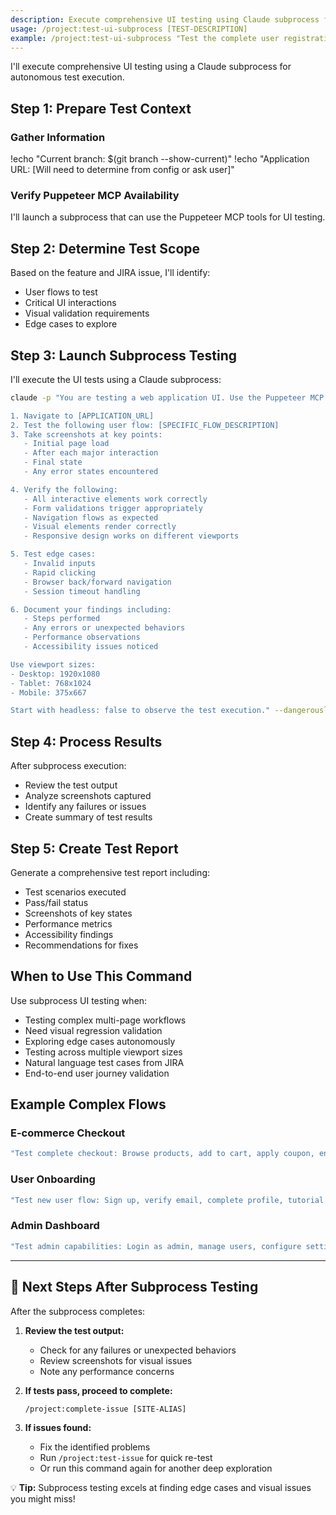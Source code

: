 ```yaml
---
description: Execute comprehensive UI testing using Claude subprocess for complex flows
usage: /project:test-ui-subprocess [TEST-DESCRIPTION]
example: /project:test-ui-subprocess "Test the complete user registration and onboarding flow"
---
```


I'll execute comprehensive UI testing using a Claude subprocess for autonomous test execution.

## Step 1: Prepare Test Context

### Gather Information
!echo "Current branch: $(git branch --show-current)"
!echo "Application URL: [Will need to determine from config or ask user]"

### Verify Puppeteer MCP Availability
I'll launch a subprocess that can use the Puppeteer MCP tools for UI testing.

## Step 2: Determine Test Scope

Based on the feature and JIRA issue, I'll identify:
- User flows to test
- Critical UI interactions
- Visual validation requirements
- Edge cases to explore

## Step 3: Launch Subprocess Testing

I'll execute the UI tests using a Claude subprocess:

```bash
claude -p "You are testing a web application UI. Use the Puppeteer MCP tools to:

1. Navigate to [APPLICATION_URL]
2. Test the following user flow: [SPECIFIC_FLOW_DESCRIPTION]
3. Take screenshots at key points:
   - Initial page load
   - After each major interaction
   - Final state
   - Any error states encountered

4. Verify the following:
   - All interactive elements work correctly
   - Form validations trigger appropriately
   - Navigation flows as expected
   - Visual elements render correctly
   - Responsive design works on different viewports

5. Test edge cases:
   - Invalid inputs
   - Rapid clicking
   - Browser back/forward navigation
   - Session timeout handling

6. Document your findings including:
   - Steps performed
   - Any errors or unexpected behaviors
   - Performance observations
   - Accessibility issues noticed

Use viewport sizes:
- Desktop: 1920x1080
- Tablet: 768x1024  
- Mobile: 375x667

Start with headless: false to observe the test execution." --dangerously-skip-permissions
```

## Step 4: Process Results

After subprocess execution:
- Review the test output
- Analyze screenshots captured
- Identify any failures or issues
- Create summary of test results

## Step 5: Create Test Report

Generate a comprehensive test report including:
- Test scenarios executed
- Pass/fail status
- Screenshots of key states
- Performance metrics
- Accessibility findings
- Recommendations for fixes

## When to Use This Command

Use subprocess UI testing when:
- Testing complex multi-page workflows
- Need visual regression validation
- Exploring edge cases autonomously
- Testing across multiple viewport sizes
- Natural language test cases from JIRA
- End-to-end user journey validation

## Example Complex Flows

### E-commerce Checkout
```bash
"Test complete checkout: Browse products, add to cart, apply coupon, enter shipping, select payment, complete order, verify confirmation"
```

### User Onboarding
```bash
"Test new user flow: Sign up, verify email, complete profile, tutorial walkthrough, first action, dashboard familiarization"
```

### Admin Dashboard
```bash
"Test admin capabilities: Login as admin, manage users, configure settings, generate reports, handle notifications, test permissions"
```

---

## 🚀 Next Steps After Subprocess Testing

After the subprocess completes:

1. **Review the test output:**
   - Check for any failures or unexpected behaviors
   - Review screenshots for visual issues
   - Note any performance concerns

2. **If tests pass, proceed to complete:**
   ```
   /project:complete-issue [SITE-ALIAS]
   ```

3. **If issues found:**
   - Fix the identified problems
   - Run `/project:test-issue` for quick re-test
   - Or run this command again for another deep exploration

💡 **Tip:** Subprocess testing excels at finding edge cases and visual issues you might miss!